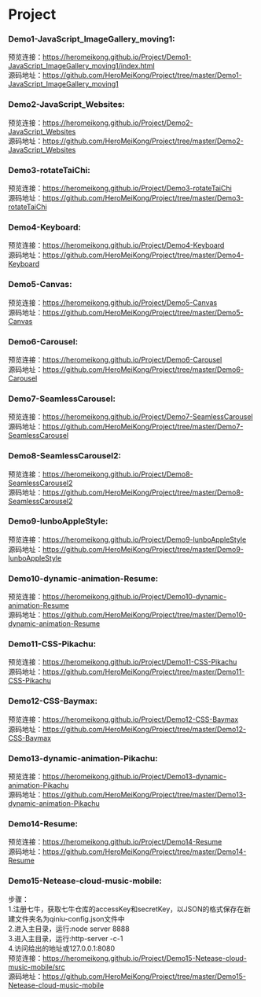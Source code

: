# Project  
### Demo1-JavaScript_ImageGallery_moving1:  
预览连接：https://heromeikong.github.io/Project/Demo1-JavaScript_ImageGallery_moving1/index.html  
源码地址：https://github.com/HeroMeiKong/Project/tree/master/Demo1-JavaScript_ImageGallery_moving1  
### Demo2-JavaScript_Websites:  
预览连接：https://heromeikong.github.io/Project/Demo2-JavaScript_Websites  
源码地址：https://github.com/HeroMeiKong/Project/tree/master/Demo2-JavaScript_Websites  
### Demo3-rotateTaiChi:  
预览连接：https://heromeikong.github.io/Project/Demo3-rotateTaiChi  
源码地址：https://github.com/HeroMeiKong/Project/tree/master/Demo3-rotateTaiChi  
### Demo4-Keyboard:  
预览连接：https://heromeikong.github.io/Project/Demo4-Keyboard  
源码地址：https://github.com/HeroMeiKong/Project/tree/master/Demo4-Keyboard  
### Demo5-Canvas:  
预览连接：https://heromeikong.github.io/Project/Demo5-Canvas  
源码地址：https://github.com/HeroMeiKong/Project/tree/master/Demo5-Canvas  
### Demo6-Carousel:  
预览连接：https://heromeikong.github.io/Project/Demo6-Carousel  
源码地址：https://github.com/HeroMeiKong/Project/tree/master/Demo6-Carousel  
### Demo7-SeamlessCarousel:  
预览连接：https://heromeikong.github.io/Project/Demo7-SeamlessCarousel  
源码地址：https://github.com/HeroMeiKong/Project/tree/master/Demo7-SeamlessCarousel  
### Demo8-SeamlessCarousel2:  
预览连接：https://heromeikong.github.io/Project/Demo8-SeamlessCarousel2  
源码地址：https://github.com/HeroMeiKong/Project/tree/master/Demo8-SeamlessCarousel2  
### Demo9-lunboAppleStyle:  
预览连接：https://heromeikong.github.io/Project/Demo9-lunboAppleStyle  
源码地址：https://github.com/HeroMeiKong/Project/tree/master/Demo9-lunboAppleStyle  
### Demo10-dynamic-animation-Resume:  
预览连接：https://heromeikong.github.io/Project/Demo10-dynamic-animation-Resume  
源码地址：https://github.com/HeroMeiKong/Project/tree/master/Demo10-dynamic-animation-Resume  
### Demo11-CSS-Pikachu:  
预览连接：https://heromeikong.github.io/Project/Demo11-CSS-Pikachu  
源码地址：https://github.com/HeroMeiKong/Project/tree/master/Demo11-CSS-Pikachu  
### Demo12-CSS-Baymax:  
预览连接：https://heromeikong.github.io/Project/Demo12-CSS-Baymax  
源码地址：https://github.com/HeroMeiKong/Project/tree/master/Demo12-CSS-Baymax  
### Demo13-dynamic-animation-Pikachu:  
预览连接：https://heromeikong.github.io/Project/Demo13-dynamic-animation-Pikachu  
源码地址：https://github.com/HeroMeiKong/Project/tree/master/Demo13-dynamic-animation-Pikachu  
### Demo14-Resume:  
预览连接：https://heromeikong.github.io/Project/Demo14-Resume  
源码地址：https://github.com/HeroMeiKong/Project/tree/master/Demo14-Resume  
### Demo15-Netease-cloud-music-mobile:  
步骤：  
1.注册七牛，获取七牛仓库的accessKey和secretKey，以JSON的格式保存在新建文件夹名为qiniu-config.json文件中  
2.进入主目录，运行:node server 8888  
3.进入主目录，运行:http-server -c-1  
4.访问给出的地址或127.0.0.1:8080  
预览连接：https://heromeikong.github.io/Project/Demo15-Netease-cloud-music-mobile/src  
源码地址：https://github.com/HeroMeiKong/Project/tree/master/Demo15-Netease-cloud-music-mobile  
